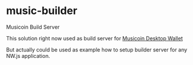 # music-builder
Musicoin Build Server

This solution right now used as build server for [Musicoin Desktop Wallet](https://github.com/Musicoin/desktop)

But actually could be used as example how to setup builder server for any NW.js application.
